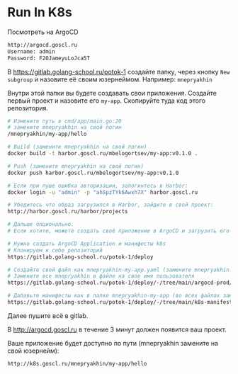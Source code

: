 # Run In K8s

Посмотреть на ArgoCD
```bash
http://argocd.goscl.ru
Username: admin
Password: F2OJameyuLoJca5T
```

В https://gitlab.golang-school.ru/potok-1 создайте папку, через кнопку `New subgroup` и назовите её своим юзернеймом.
Например: `mnepryakhin`

Внутри этой папки вы будете создавать свои приложения.
Создайте первый проект и назовите его `my-app`.
Скопируйте туда код этого репозитория.

```bash
# Измените путь в cmd/app/main.go:20
# замените mnepryakhin на свой логин
/mnepryakhin/my-app/hello

# Build (замените mnepryakhin на свой логин)
docker build -t harbor.goscl.ru/mbelogortsev/my-app:v0.1.0 .

# Push (замените mnepryakhin на свой логин)
docker push harbor.goscl.ru/mbelogortsev/my-app:v0.1.0

# Если при пуше ошибка авторизации, залогинтесь в Harbor:
docker login -u "admin" -p "ahSpzTYk6Awxh7X" harbor.goscl.ru

# Убедитесь что образ загрузился в Harbor, зайдите в свой проект:
http://harbor.goscl.ru/harbor/projects

# Дальше опционально.
# Если хотите, можете создать своё приложение в ArgoCD и загрузить его в k8s.

# Нужно создать ArgoCD Application и манифесты k8s
# Клонируем к себе репозиторий
https://gitlab.golang-school.ru/potok-1/deploy

# Создайте свой файл как mnepryakhin-my-app.yaml (замените mnepryakhin на свой логин)
# Замените все mnepryakhin в файле на свое имя пользователя
https://gitlab.golang-school.ru/potok-1/deploy/-/tree/main/argocd-prod/applications

# Дабавьте манифесты как в папке mnepryakhin-my-app (во всех файлах замените mnepryakhin на свой логин)
https://gitlab.golang-school.ru/potok-1/deploy/-/tree/main/k8s-manifests
```

Далее пушите всё в gitlab.

В http://argocd.goscl.ru в течение 3 минут должен появится ваш проект.

Ваше приложение будет доступно по пути (mnepryakhin замените на свой юзернейм):
```bash
http://k8s.goscl.ru/mnepryakhin/my-app/hello
```